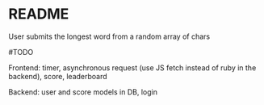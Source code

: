 # README

User submits the longest word from a random array of chars

#TODO

Frontend: timer, asynchronous request (use JS fetch instead of ruby in the backend), score, leaderboard

Backend: user and score models in DB, login
